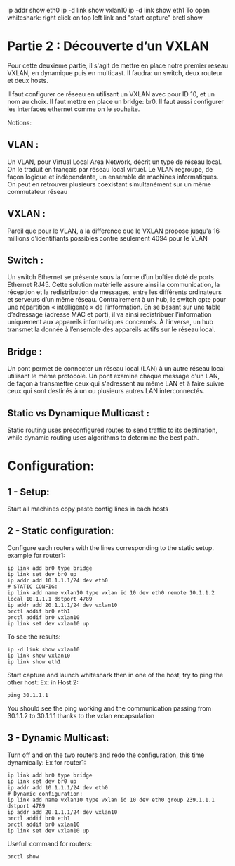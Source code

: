 ip addr show eth0
ip -d link show vxlan10
ip -d link show eth1
To open whiteshark: right click on top left link and "start capture"
brctl show


# Partie 2 : Découverte d’un VXLAN

Pour cette deuxieme partie, il s'agit de mettre en place notre premier reseau VXLAN, en dynamique puis en multicast.
Il faudra: un switch, deux routeur et deux hosts.

Il faut configurer ce réseau en utilisant un VXLAN avec pour ID 10, et un nom au choix.
Il faut mettre en place un bridge: br0.
Il faut aussi configurer les interfaces ethernet comme on le souhaite.


Notions:

## VLAN :
Un VLAN, pour Virtual Local Area Network, décrit un type de réseau local. On le traduit en français par réseau local virtuel.
Le VLAN regroupe, de façon logique et indépendante, un ensemble de machines informatiques. On peut en retrouver plusieurs coexistant simultanément sur un même commutateur réseau

## VXLAN :
Pareil que pour le VLAN, a la difference que le VXLAN propose jusqu'a 16 millions d'identifiants  possibles contre seulement 4094 pour le VLAN

## Switch :
Un switch Ethernet se présente sous la forme d’un boîtier doté de ports Ethernet RJ45. Cette solution matérielle assure ainsi la communication, la réception et la redistribution de messages, entre les différents ordinateurs et serveurs d’un même réseau. Contrairement à un hub, le switch opte pour une répartition « intelligente » de l’information. En se basant sur une table d’adressage (adresse MAC et port), il va ainsi redistribuer l’information uniquement aux appareils informatiques concernés. À l’inverse, un hub transmet la donnée à l’ensemble des appareils actifs sur le réseau local.

## Bridge :
Un pont permet de connecter un réseau local (LAN) à un autre réseau local utilisant le même protocole.
Un pont examine chaque message d'un LAN, de façon à transmettre ceux qui s'adressent au même LAN et à faire suivre ceux qui sont destinés à un ou plusieurs autres LAN interconnectés.


## Static vs Dynamique Multicast : 
Static routing uses preconfigured routes to send traffic to its destination, while dynamic routing uses algorithms to determine the best path.


# Configuration:

## 1 - Setup:
Start all machines
copy paste config lines in each hosts

## 2 - Static configuration:
Configure each routers with the lines corresponding to the static setup.</br>
example for router1:
```
ip link add br0 type bridge
ip link set dev br0 up
ip addr add 10.1.1.1/24 dev eth0
# STATIC CONFIG:
ip link add name vxlan10 type vxlan id 10 dev eth0 remote 10.1.1.2 local 10.1.1.1 dstport 4789
ip addr add 20.1.1.1/24 dev vxlan10
brctl addif br0 eth1
brctl addif br0 vxlan10
ip link set dev vxlan10 up
```

To see the results:
```
ip -d link show vxlan10
ip link show vxlan10
ip link show eth1
```
Start capture and launch whiteshark
then in one of the host, try to ping the other host:
Ex: in Host 2:
```
ping 30.1.1.1
```
You should see the ping working and the communication passing from 30.1.1.2 to 30.1.1.1 thanks to the vxlan encapsulation

## 3 - Dynamic Multicast:

Turn off and on the two routers and redo the configuration, this time dynamically:
Ex for router1:
```
ip link add br0 type bridge
ip link set dev br0 up
ip addr add 10.1.1.1/24 dev eth0
# Dynamic configuration:
ip link add name vxlan10 type vxlan id 10 dev eth0 group 239.1.1.1 dstport 4789
ip addr add 20.1.1.1/24 dev vxlan10
brctl addif br0 eth1
brctl addif br0 vxlan10
ip link set dev vxlan10 up
```

Usefull command for routers:
```
brctl show
```

